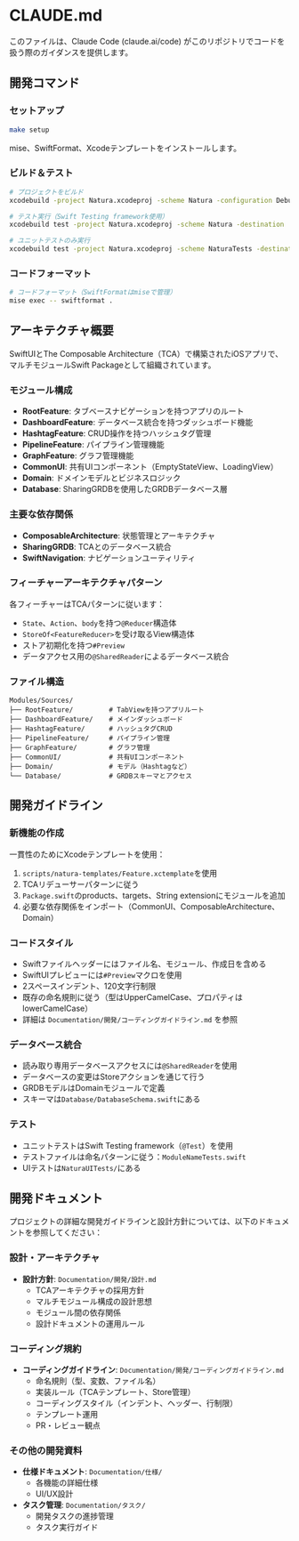 # CLAUDE.md

このファイルは、Claude Code (claude.ai/code) がこのリポジトリでコードを扱う際のガイダンスを提供します。

## 開発コマンド

### セットアップ
```bash
make setup
```
mise、SwiftFormat、Xcodeテンプレートをインストールします。

### ビルド＆テスト
```bash
# プロジェクトをビルド
xcodebuild -project Natura.xcodeproj -scheme Natura -configuration Debug build

# テスト実行（Swift Testing framework使用）
xcodebuild test -project Natura.xcodeproj -scheme Natura -destination 'platform=iOS Simulator,name=iPhone 15'

# ユニットテストのみ実行
xcodebuild test -project Natura.xcodeproj -scheme NaturaTests -destination 'platform=iOS Simulator,name=iPhone 15'
```

### コードフォーマット
```bash
# コードフォーマット（SwiftFormatはmiseで管理）
mise exec -- swiftformat .
```

## アーキテクチャ概要

SwiftUIとThe Composable Architecture（TCA）で構築されたiOSアプリで、マルチモジュールSwift Packageとして組織されています。

### モジュール構成
- **RootFeature**: タブベースナビゲーションを持つアプリのルート
- **DashboardFeature**: データベース統合を持つダッシュボード機能
- **HashtagFeature**: CRUD操作を持つハッシュタグ管理
- **PipelineFeature**: パイプライン管理機能
- **GraphFeature**: グラフ管理機能
- **CommonUI**: 共有UIコンポーネント（EmptyStateView、LoadingView）
- **Domain**: ドメインモデルとビジネスロジック
- **Database**: SharingGRDBを使用したGRDBデータベース層

### 主要な依存関係
- **ComposableArchitecture**: 状態管理とアーキテクチャ
- **SharingGRDB**: TCAとのデータベース統合
- **SwiftNavigation**: ナビゲーションユーティリティ

### フィーチャーアーキテクチャパターン
各フィーチャーはTCAパターンに従います：
- `State`、`Action`、`body`を持つ`@Reducer`構造体
- `StoreOf<FeatureReducer>`を受け取るView構造体
- ストア初期化を持つ`#Preview`
- データアクセス用の`@SharedReader`によるデータベース統合

### ファイル構造
```
Modules/Sources/
├── RootFeature/         # TabViewを持つアプリルート
├── DashboardFeature/    # メインダッシュボード
├── HashtagFeature/      # ハッシュタグCRUD
├── PipelineFeature/     # パイプライン管理
├── GraphFeature/        # グラフ管理
├── CommonUI/            # 共有UIコンポーネント
├── Domain/              # モデル（Hashtagなど）
└── Database/            # GRDBスキーマとアクセス
```

## 開発ガイドライン

### 新機能の作成
一貫性のためにXcodeテンプレートを使用：
1. `scripts/natura-templates/Feature.xctemplate`を使用
2. TCAリデューサーパターンに従う
3. `Package.swift`のproducts、targets、String extensionにモジュールを追加
4. 必要な依存関係をインポート（CommonUI、ComposableArchitecture、Domain）

### コードスタイル
- Swiftファイルヘッダーにはファイル名、モジュール、作成日を含める
- SwiftUIプレビューには`#Preview`マクロを使用
- 2スペースインデント、120文字行制限
- 既存の命名規則に従う（型はUpperCamelCase、プロパティはlowerCamelCase）
- 詳細は `Documentation/開発/コーディングガイドライン.md` を参照

### データベース統合
- 読み取り専用データベースアクセスには`@SharedReader`を使用
- データベースの変更はStoreアクションを通じて行う
- GRDBモデルはDomainモジュールで定義
- スキーマは`Database/DatabaseSchema.swift`にある

### テスト
- ユニットテストはSwift Testing framework（`@Test`）を使用
- テストファイルは命名パターンに従う：`ModuleNameTests.swift`
- UIテストは`NaturaUITests/`にある

## 開発ドキュメント

プロジェクトの詳細な開発ガイドラインと設計方針については、以下のドキュメントを参照してください：

### 設計・アーキテクチャ
- **設計方針**: `Documentation/開発/設計.md`
  - TCAアーキテクチャの採用方針
  - マルチモジュール構成の設計思想
  - モジュール間の依存関係
  - 設計ドキュメントの運用ルール

### コーディング規約
- **コーディングガイドライン**: `Documentation/開発/コーディングガイドライン.md`
  - 命名規則（型、変数、ファイル名）
  - 実装ルール（TCAテンプレート、Store管理）
  - コーディングスタイル（インデント、ヘッダー、行制限）
  - テンプレート運用
  - PR・レビュー観点

### その他の開発資料
- **仕様ドキュメント**: `Documentation/仕様/`
  - 各機能の詳細仕様
  - UI/UX設計
- **タスク管理**: `Documentation/タスク/`
  - 開発タスクの進捗管理
  - タスク実行ガイド